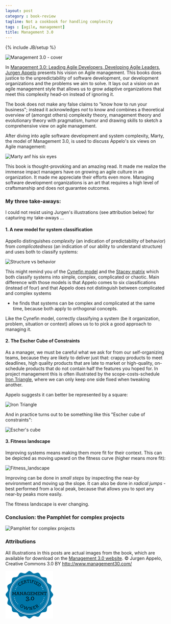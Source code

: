 ```yaml
---
layout: post
category : book-review
tagline: Not a cookbook for handling complexity
tags : [agile, management]
title: Management 3.0
---
```

{% include JB/setup %}

<img src="https://1qjpt15fhlq3xjfpm2utibj1-wpengine.netdna-ssl.com/wp-content/uploads/2015/02/Management-3.0-agile-management-book-cover-230x300.jpg" 
     alt="Management 3.0 - cover"
     class="pull-right">

In [Management 3.0: Leading Agile Developers, Developing Agile Leaders][safari-books], 
[Jurgen Appelo] presents his vision on Agile management. 
This books does justice to the unpredictability of
software development,
our development organizations and
the problems we aim to solve.
It lays out a vision on an agile management style that allows us
to grow adaptive organizations that meet this complexity head-on
instead of ignoring it.

The book does not make any false claims to 
"know how to run your business"; instead it acknowledges *not* to know
and combines a theoretical overview of (amongst others) 
complexity theory, management theory and evolutionary theory 
with 
pragmatism, humor and drawing skills to sketch 
a comprehensive view on agile management.

After diving into agile software development and system complexity,
Marty, the model of Management 3.0, is used to discuss Appelo's six views on Agile management:

<img src="{{ BASE_PATH }}/assets/img/blog/mgt30/six_mgt_views.png"
     alt="Marty anf his six eyes">

This book is thought-provoking and an amazing read. 
It made me realize the immense impact managers have 
on growing an agile culture in an organization.
It made me appreciate their efforts even more.
Managing software development organizations 
is an art that requires a high level of craftsmanship
and does not guarantee outcomes.

### My three take-aways:

I could not resist using Jurgen's illustrations (see attribution below) for capturing my take-aways ...

#### 1. A new model for system classification 

Appello distinguishes *complexity* (an indication of predictability of behavior) from *complicatedness* (an indication of our ability to understand structure) and uses both to classify systems:

<img src="{{ BASE_PATH }}/assets/img/blog/mgt30/structure_vs_behavior.png"
     alt="Structure vs behavior">

This might remind you of the [Cynefin model] and the [Stacey matrix]
which both classify systems into simple, complex, complicated or chaotic.
Main difference with those models is that Appelo comes to six classifications (instead of four) 
and that Appelo does not distinguish between complicated and complex systems 
- he finds that systems can be complex and complicated at the same time,
because both apply to orthogonal concepts.

Like the Cynefin model, correctly classifying a system 
(be it organization, problem, situation or context) 
allows us to to pick a good approach to managing it.

#### 2. The Escher Cube of Constraints

As a manager, we must be careful what we ask for from our self-organizing teams, because they are likely to deliver just that:
crappy products to meet deadlines, 
high quality products that are late to market 
or high-quality, on-schedule products that do not contain half the features you hoped for.
In project management this is often illustrated by the scope-costs-schedule [Iron Triangle],
where we can only keep one side fixed when tweaking another.

Appelo suggests it can better be represented by a square: 

<img src="{{ BASE_PATH }}/assets/img/blog/mgt30/scope_time_resources_triangle.png"
     alt="Iron Triangle">

And in practice turns out to be something like this "Escher cube of constraints":

<img src="{{ BASE_PATH }}/assets/img/blog/mgt30/scope_time_resources_the_real_deal.png"
     alt="Escher's cube">

#### 3. Fitness landscape

Improving systems means making them more fit for their context. 
This can be depicted as moving upward on the fitness curve (higher means more fit):

<img src="{{ BASE_PATH }}/assets/img/blog/mgt30/improvement_in_complex_environment.png"
     alt="Fitness_landscape">

Improving can be done in *small steps* 
by inspecting the near-by environment and moving up the slope.
It can also be done in *radical jumps* - 
best performed from a local peak, 
because that allows you to spot any near-by peaks more easily.

The fitness landscape is ever changing.

### Conclusion: the Pamphlet for complex projects

<img src="{{ BASE_PATH }}/assets/img/blog/mgt30/pamphlet_for_complex_projects.png"
     alt="Pamphlet for complex projects">

### Attributions

All illustrations in this posts are actual images from the book,
which are available for download on the [Management 3.0 website][m30]. 
© Jurgen Appelo, Creative Commons 3.0 BY http://www.management30.com/ 

<a title="I'm Certified Management 3.0 Owner" 
   href="https://management30.com" >
   <img src="/assets/img/blog/mgt30/CertifiedOwnerBadge.png" 
        alt="I'm Certified Management 3.0 Owner"
        width="150" height="150"/>
</a>


  [safari-books]: http://my.safaribooksonline.com/book/software-engineering-and-development/agile-development/9780321719027
  [Jurgen Appelo]: http://noob.nl
  [no-cookbook-review]: http://my.safaribooksonline.com/book/software-engineering-and-development/agile-development/9780321719027/firstchapter#X2ludGVybmFsX0h0bWxWaWV3P3htbGlkPTk3ODAzMjE3MTkwMjclMkZwcmVmMDEmcXVlcnk9
  [m30]: http://www.mgt30.com/illustrations/
  [Iron Triangle]: https://en.wikipedia.org/wiki/Project_management_triangle
  [Cynefin model]: http://www.mgt30.com/cynefin/
  [Stacey matrix]: https://en.wikipedia.org/wiki/Ralph_Douglas_Stacey#Work
